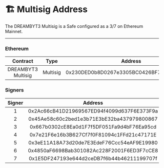 # 🏗 Multisig Address

The DREAMBYT3 Multisig is a Safe configured as a 3/7 on Ethereum Mainnet.

***

### Ethereum

|      Contract      |   Type   |                   Address                  |
| :----------------: | :------: | :----------------------------------------: |
| DREAMBYT3 Multisig | Multisig | 0x230DED0b8D0267e3305BC0426BF71d093e6d6f99 |

### Signers

| Signer |                   Address                  |
| :----: | :----------------------------------------: |
|    1   | 0x2Ac66cB41D21969567ED94f4099d637F6E373F9a |
|    2   | 0x45Ae58c60c2bed1e3b71E3bE32ba437979800867 |
|    3   | 0x667b0302cE8Ea0d1F7f5DF051Fa9d4bF76Ea95cd |
|    4   | 0x7e21F6e16b3B627Cf7f0F81094c1FFd21c47171E |
|    5   | 0x3eE11A18A73d20de7E3EdeF76Ccc54eAF9E19980 |
|    6   | 0x4850aF6698Bab301082Ac228F2001F6ED3F7cCE8 |
|    7   | 0x1E5DF247193e644d2ceDB7f6b44b46211199707f |

